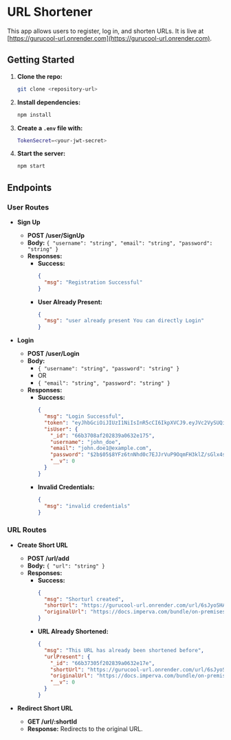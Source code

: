 

# URL Shortener

This app allows users to register, log in, and shorten URLs. It is live at [https://gurucool-url.onrender.com](https://gurucool-url.onrender.com).

## Getting Started

1. **Clone the repo:**
   ```bash
   git clone <repository-url>
   ```

2. **Install dependencies:**
   ```bash
   npm install
   ```

3. **Create a `.env` file with:**
   ```bash
   TokenSecret=<your-jwt-secret>
   ```

4. **Start the server:**
   ```bash
   npm start
   ```

## Endpoints

### User Routes

- **Sign Up**
  - **POST /user/SignUp**
  - **Body:** `{ "username": "string", "email": "string", "password": "string" }`
  - **Responses:**
    - **Success:** 
      ```json
      {
        "msg": "Registration Successful"
      }
      ```
    - **User Already Present:** 
      ```json
      {
        "msg": "user already present You can directly Login"
      }
      ```

- **Login**
  - **POST /user/Login**
  - **Body:** 
    - `{ "username": "string", "password": "string" }` 
    - OR 
    - `{ "email": "string", "password": "string" }`
  - **Responses:**
    - **Success:** 
      ```json
      {
        "msg": "Login Successful",
        "token": "eyJhbGciOiJIUzI1NiIsInR5cCI6IkpXVCJ9.eyJVc2VySUQiOiI2NmIzNzA4YWYyMDI4MzlhMDYzMmUxNzUiLCJpYXQiOjE3MjMwMzU3OTUsImV4cCI6MTcyMzAzOTM5NX0.xpA8qVNGQ_4OLkItC7l0pW-4E2w_Zt9j_U2Vi_yXh38",
        "isUser": {
          "_id": "66b3708af202839a0632e175",
          "username": "john_doe",
          "email": "john.doe1@example.com",
          "password": "$2b$05$8YFz6tnNhd0c7EJJrVuP9OqmFH3klZ/sGlx4sIWq0YCSIK9IiAN1G",
          "__v": 0
        }
      }
      ```
    - **Invalid Credentials:** 
      ```json
      {
        "msg": "invalid credentials"
      }
      ```

### URL Routes

- **Create Short URL**
  - **POST /url/add**
  - **Body:** `{ "url": "string" }`
  - **Responses:**
    - **Success:** 
      ```json
      {
        "msg": "Shorturl created",
        "shortUrl": "https://gurucool-url.onrender.com/url/6sJyoSHAv",
        "originalUrl": "https://docs.imperva.com/bundle/on-premises-knowledgebase-reference-guide/page/abnormally_long_url.htm"
      }
      ```
    - **URL Already Shortened:** 
      ```json
      {
        "msg": "This URL has already been shortened before",
        "urlPresent": {
          "_id": "66b37305f202839a0632e17e",
          "shortUrl": "https://gurucool-url.onrender.com/url/6sJyoSHAv",
          "originalUrl": "https://docs.imperva.com/bundle/on-premises-knowledgebase-reference-guide/page/abnormally_long_url.htm",
          "__v": 0
        }
      }
      ```

- **Redirect Short URL**
  - **GET /url/:shortId**
  - **Response:** Redirects to the original URL.

